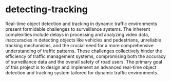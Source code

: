 # detecting-tracking
Real-time object detection and tracking in dynamic traffic environments present formidable challenges to surveillance systems. The inherent complexities include delays in processing and analyzing video data, inaccuracies in detecting objects like vehicles and pedestrians, unreliable tracking mechanisms, and the crucial need for a more comprehensive understanding of traffic patterns. These challenges collectively hinder the efficiency of traffic management systems, compromising both the accuracy of surveillance data and the overall safety of road users.
The primary goal of this project is to design and implement an advanced real-time object detection and tracking system tailored for dynamic traffic environments. 

